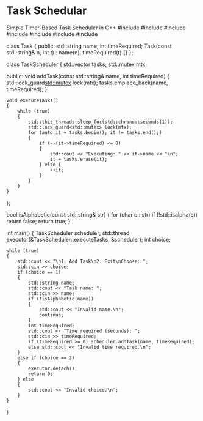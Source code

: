 # Task Schedular
Simple Timer-Based Task Scheduler in C++
#include <iostream>
#include <vector>
#include <thread>
#include <chrono>
#include <string>
#include <mutex>
#include <cctype>

class Task 
{
public:
    std::string name;
    int timeRequired;
    Task(const std::string& n, int t) : name(n), timeRequired(t) {}
};

class TaskScheduler 
{
    std::vector<Task> tasks;
    std::mutex mtx;

public:
    void addTask(const std::string& name, int timeRequired) 
    {
        std::lock_guard<std::mutex> lock(mtx);
        tasks.emplace_back(name, timeRequired);
  }

    void executeTasks() 
    {
        while (true) 
        {
            std::this_thread::sleep_for(std::chrono::seconds(1));
            std::lock_guard<std::mutex> lock(mtx);
            for (auto it = tasks.begin(); it != tasks.end();) 
            {
                if (--(it->timeRequired) <= 0) 
                {
                    std::cout << "Executing: " << it->name << "\n";
                    it = tasks.erase(it);
                } else {
                    ++it;
                }
            }
        }
    }
};

bool isAlphabetic(const std::string& str) 
{
    for (char c : str) if (!std::isalpha(c)) return false;
    return true;
}

int main() 
{
    TaskScheduler scheduler;
    std::thread executor(&TaskScheduler::executeTasks, &scheduler);
    int choice;

    while (true) 
    {
        std::cout << "\n1. Add Task\n2. Exit\nChoose: ";
        std::cin >> choice;
        if (choice == 1) 
        {
            std::string name;
            std::cout << "Task name: ";
            std::cin >> name;
            if (!isAlphabetic(name)) 
            {
                std::cout << "Invalid name.\n";
                continue;
            }
            int timeRequired;
            std::cout << "Time required (seconds): ";
            std::cin >> timeRequired;
            if (timeRequired >= 0) scheduler.addTask(name, timeRequired);
            else std::cout << "Invalid time required.\n";
        } 
        else if (choice == 2) 
        {
            executor.detach();
            return 0;
        } else 
        {
            std::cout << "Invalid choice.\n";
        }
    }
}
